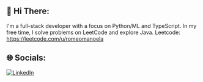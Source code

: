 ## 💫 Hi There:
I'm a full-stack developer with a focus on Python/ML and TypeScript. In my free time, I solve problems on LeetCode and explore Java.
Leetcode: https://leetcode.com/u/romeomanoela

## 🌐 Socials:
[![LinkedIn](https://img.shields.io/badge/LinkedIn-%230077B5.svg?logo=linkedin&logoColor=white)](https://linkedin.com/in/romeo-manoela18) 

